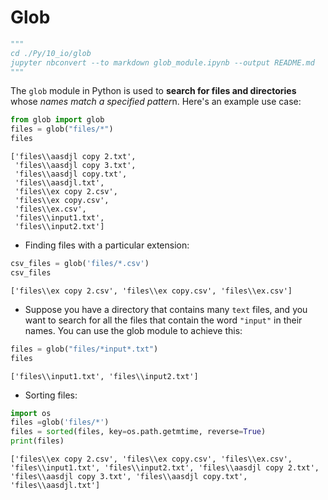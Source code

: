 # Glob


```python
"""
cd ./Py/10_io/glob
jupyter nbconvert --to markdown glob_module.ipynb --output README.md
"""

```

The `glob` module in Python is used to **search for files and directories** whose *names match a specified patter*n. Here's an example use case:




```python
from glob import glob
files = glob("files/*")
files

```




    ['files\\aasdjl copy 2.txt',
     'files\\aasdjl copy 3.txt',
     'files\\aasdjl copy.txt',
     'files\\aasdjl.txt',
     'files\\ex copy 2.csv',
     'files\\ex copy.csv',
     'files\\ex.csv',
     'files\\input1.txt',
     'files\\input2.txt']



- Finding files with a particular extension:


```python
csv_files = glob('files/*.csv')
csv_files
```




    ['files\\ex copy 2.csv', 'files\\ex copy.csv', 'files\\ex.csv']



- Suppose you have a directory that contains many `text` files, and you want to search for all the files that contain the word `"input"` in their names. You can use the glob module to achieve this:


```python
files = glob("files/*input*.txt")
files

```




    ['files\\input1.txt', 'files\\input2.txt']



- Sorting files:


```python
import os
files =glob('files/*')
files = sorted(files, key=os.path.getmtime, reverse=True)
print(files)

```

    ['files\\ex copy 2.csv', 'files\\ex copy.csv', 'files\\ex.csv', 'files\\input1.txt', 'files\\input2.txt', 'files\\aasdjl copy 2.txt', 'files\\aasdjl copy 3.txt', 'files\\aasdjl copy.txt', 'files\\aasdjl.txt']

